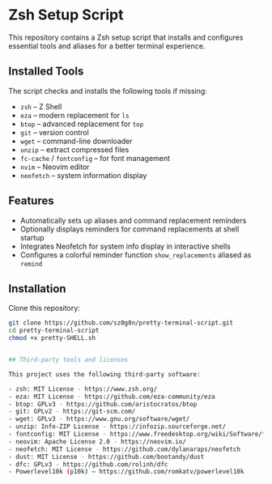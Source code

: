 # Zsh Setup Script

This repository contains a Zsh setup script that installs and configures essential tools and aliases for a better terminal experience.

## Installed Tools

The script checks and installs the following tools if missing:

- `zsh` – Z Shell
- `eza` – modern replacement for `ls`
- `btop` – advanced replacement for `top`
- `git` – version control
- `wget` – command-line downloader
- `unzip` – extract compressed files
- `fc-cache` / `fontconfig` – for font management
- `nvim` – Neovim editor
- `neofetch` – system information display

## Features

- Automatically sets up aliases and command replacement reminders
- Optionally displays reminders for command replacements at shell startup
- Integrates Neofetch for system info display in interactive shells
- Configures a colorful reminder function `show_replacements` aliased as `remind`

## Installation

Clone this repository:

```bash
git clone https://github.com/sz0g0n/pretty-terminal-script.git
cd pretty-terminal-script
chmod +x pretty-SHELL.sh


## Third-party tools and licenses

This project uses the following third-party software:

- zsh: MIT License - https://www.zsh.org/
- eza: MIT License - https://github.com/eza-community/eza
- btop: GPLv3 - https://github.com/aristocratos/btop
- git: GPLv2 - https://git-scm.com/
- wget: GPLv3 - https://www.gnu.org/software/wget/
- unzip: Info-ZIP License - https://infozip.sourceforge.net/
- fontconfig: MIT License - https://www.freedesktop.org/wiki/Software/fontconfig/
- neovim: Apache License 2.0 - https://neovim.io/
- neofetch: MIT License - https://github.com/dylanaraps/neofetch
- dust: MIT License - https://github.com/bootandy/dust
- dfc: GPLv3 - https://github.com/rolinh/dfc
- Powerlevel10k (p10k) – https://github.com/romkatv/powerlevel10k
